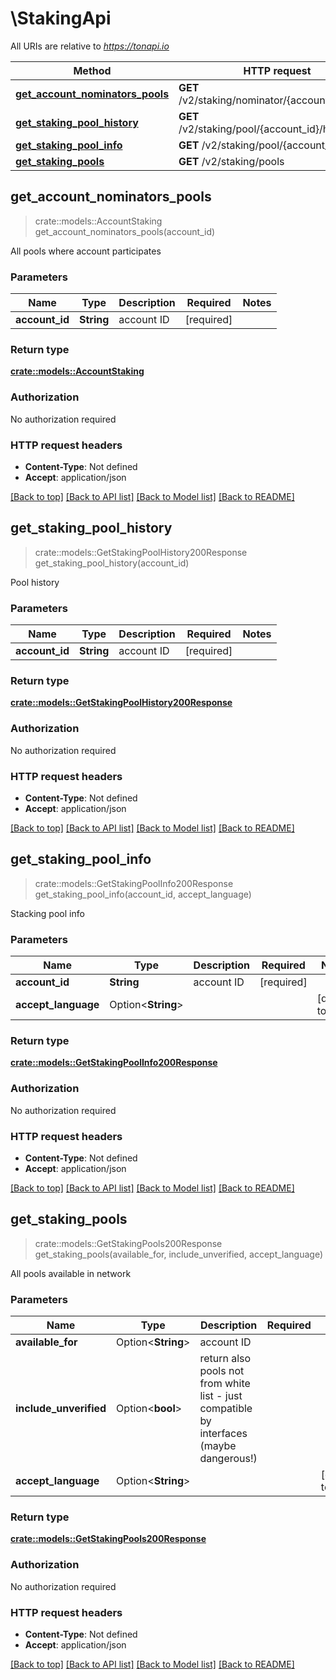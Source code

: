 # \StakingApi

All URIs are relative to *https://tonapi.io*

Method | HTTP request | Description
------------- | ------------- | -------------
[**get_account_nominators_pools**](StakingApi.md#get_account_nominators_pools) | **GET** /v2/staking/nominator/{account_id}/pools | 
[**get_staking_pool_history**](StakingApi.md#get_staking_pool_history) | **GET** /v2/staking/pool/{account_id}/history | 
[**get_staking_pool_info**](StakingApi.md#get_staking_pool_info) | **GET** /v2/staking/pool/{account_id} | 
[**get_staking_pools**](StakingApi.md#get_staking_pools) | **GET** /v2/staking/pools | 



## get_account_nominators_pools

> crate::models::AccountStaking get_account_nominators_pools(account_id)


All pools where account participates

### Parameters


Name | Type | Description  | Required | Notes
------------- | ------------- | ------------- | ------------- | -------------
**account_id** | **String** | account ID | [required] |

### Return type

[**crate::models::AccountStaking**](AccountStaking.md)

### Authorization

No authorization required

### HTTP request headers

- **Content-Type**: Not defined
- **Accept**: application/json

[[Back to top]](#) [[Back to API list]](../README.md#documentation-for-api-endpoints) [[Back to Model list]](../README.md#documentation-for-models) [[Back to README]](../README.md)


## get_staking_pool_history

> crate::models::GetStakingPoolHistory200Response get_staking_pool_history(account_id)


Pool history

### Parameters


Name | Type | Description  | Required | Notes
------------- | ------------- | ------------- | ------------- | -------------
**account_id** | **String** | account ID | [required] |

### Return type

[**crate::models::GetStakingPoolHistory200Response**](getStakingPoolHistory_200_response.md)

### Authorization

No authorization required

### HTTP request headers

- **Content-Type**: Not defined
- **Accept**: application/json

[[Back to top]](#) [[Back to API list]](../README.md#documentation-for-api-endpoints) [[Back to Model list]](../README.md#documentation-for-models) [[Back to README]](../README.md)


## get_staking_pool_info

> crate::models::GetStakingPoolInfo200Response get_staking_pool_info(account_id, accept_language)


Stacking pool info

### Parameters


Name | Type | Description  | Required | Notes
------------- | ------------- | ------------- | ------------- | -------------
**account_id** | **String** | account ID | [required] |
**accept_language** | Option<**String**> |  |  |[default to en]

### Return type

[**crate::models::GetStakingPoolInfo200Response**](getStakingPoolInfo_200_response.md)

### Authorization

No authorization required

### HTTP request headers

- **Content-Type**: Not defined
- **Accept**: application/json

[[Back to top]](#) [[Back to API list]](../README.md#documentation-for-api-endpoints) [[Back to Model list]](../README.md#documentation-for-models) [[Back to README]](../README.md)


## get_staking_pools

> crate::models::GetStakingPools200Response get_staking_pools(available_for, include_unverified, accept_language)


All pools available in network

### Parameters


Name | Type | Description  | Required | Notes
------------- | ------------- | ------------- | ------------- | -------------
**available_for** | Option<**String**> | account ID |  |
**include_unverified** | Option<**bool**> | return also pools not from white list - just compatible by interfaces (maybe dangerous!) |  |
**accept_language** | Option<**String**> |  |  |[default to en]

### Return type

[**crate::models::GetStakingPools200Response**](getStakingPools_200_response.md)

### Authorization

No authorization required

### HTTP request headers

- **Content-Type**: Not defined
- **Accept**: application/json

[[Back to top]](#) [[Back to API list]](../README.md#documentation-for-api-endpoints) [[Back to Model list]](../README.md#documentation-for-models) [[Back to README]](../README.md)


